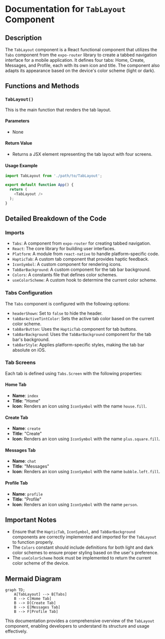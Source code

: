# Documentation for `TabLayout` Component

## Description
The `TabLayout` component is a React functional component that utilizes the `Tabs` component from the `expo-router` library to create a tabbed navigation interface for a mobile application. It defines four tabs: Home, Create, Messages, and Profile, each with its own icon and title. The component also adapts its appearance based on the device's color scheme (light or dark).

## Functions and Methods

### `TabLayout()`
This is the main function that renders the tab layout.

#### Parameters
- None

#### Return Value
- Returns a JSX element representing the tab layout with four screens.

#### Usage Example
```typescript
import TabLayout from './path/to/TabLayout';

export default function App() {
  return (
    <TabLayout />
  );
}
```

## Detailed Breakdown of the Code

### Imports
- `Tabs`: A component from `expo-router` for creating tabbed navigation.
- `React`: The core library for building user interfaces.
- `Platform`: A module from `react-native` to handle platform-specific code.
- `HapticTab`: A custom tab component that provides haptic feedback.
- `IconSymbol`: A custom component for rendering icons.
- `TabBarBackground`: A custom component for the tab bar background.
- `Colors`: A constants file that defines color schemes.
- `useColorScheme`: A custom hook to determine the current color scheme.

### Tabs Configuration
The `Tabs` component is configured with the following options:
- `headerShown`: Set to `false` to hide the header.
- `tabBarActiveTintColor`: Sets the active tab color based on the current color scheme.
- `tabBarButton`: Uses the `HapticTab` component for tab buttons.
- `tabBarBackground`: Uses the `TabBarBackground` component for the tab bar's background.
- `tabBarStyle`: Applies platform-specific styles, making the tab bar absolute on iOS.

### Tab Screens
Each tab is defined using `Tabs.Screen` with the following properties:

#### Home Tab
- **Name**: `index`
- **Title**: "Home"
- **Icon**: Renders an icon using `IconSymbol` with the name `house.fill`.

#### Create Tab
- **Name**: `create`
- **Title**: "Create"
- **Icon**: Renders an icon using `IconSymbol` with the name `plus.square.fill`.

#### Messages Tab
- **Name**: `chat`
- **Title**: "Messages"
- **Icon**: Renders an icon using `IconSymbol` with the name `bubble.left.fill`.

#### Profile Tab
- **Name**: `profile`
- **Title**: "Profile"
- **Icon**: Renders an icon using `IconSymbol` with the name `person`.

## Important Notes
- Ensure that the `HapticTab`, `IconSymbol`, and `TabBarBackground` components are correctly implemented and imported for the `TabLayout` to function properly.
- The `Colors` constant should include definitions for both light and dark color schemes to ensure proper styling based on the user's preference.
- The `useColorScheme` hook must be implemented to return the current color scheme of the device.

## Mermaid Diagram
```mermaid
graph TD;
    A[TabLayout] --> B[Tabs]
    B --> C[Home Tab]
    B --> D[Create Tab]
    B --> E[Messages Tab]
    B --> F[Profile Tab]
```

This documentation provides a comprehensive overview of the `TabLayout` component, enabling developers to understand its structure and usage effectively.